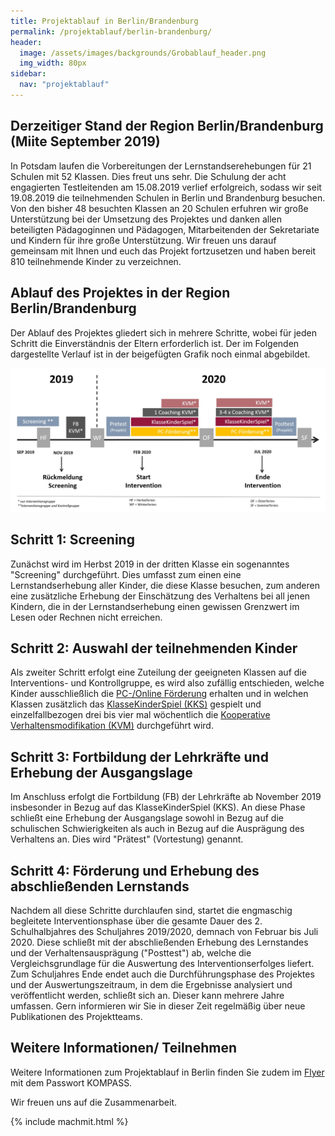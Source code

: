 ```yaml
---
title: Projektablauf in Berlin/Brandenburg
permalink: /projektablauf/berlin-brandenburg/
header:
  image: /assets/images/backgrounds/Grobablauf_header.png
  img_width: 80px
sidebar:
  nav: "projektablauf"
---
```

## Derzeitiger Stand der Region Berlin/Brandenburg (Miite September 2019)
In Potsdam laufen die Vorbereitungen der Lernstandserehebungen für 21 Schulen mit 52 Klassen. Dies freut uns sehr. Die Schulung der acht engagierten Testleitenden am 15.08.2019 verlief erfolgreich, sodass wir seit 19.08.2019 die teilnehmenden Schulen in Berlin und Brandenburg besuchen. Von den bisher 48 besuchten Klassen an 20 Schulen erfuhren wir große Unterstützung bei der Umsetzung des Projektes und danken allen beteiligten Pädagoginnen und Pädagogen, Mitarbeitenden der Sekretariate und Kindern für ihre große Unterstützung. Wir freuen uns darauf gemeinsam mit Ihnen und euch das Projekt fortzusetzen und haben bereit 810 teilnehmende Kinder zu verzeichnen.

## Ablauf des Projektes in der Region Berlin/Brandenburg
Der Ablauf des Projektes gliedert sich in mehrere Schritte, wobei für jeden Schritt die Einverständnis der Eltern erforderlich ist.
Der im Folgenden dargestellte Verlauf ist in der beigefügten Grafik noch einmal abgebildet.

![AblaufUP](/assets/images/AblaufUP.jpg) 
## Schritt 1: Screening
Zunächst wird im Herbst 2019 in der dritten Klasse ein sogenanntes "Screening" durchgeführt. Dies umfasst zum einen eine Lernstandserhebung aller Kinder, die diese Klasse besuchen, zum anderen eine zusätzliche Erhebung der Einschätzung des Verhaltens bei all jenen Kindern, die in der Lernstandserhebung einen gewissen Grenzwert im Lesen oder Rechnen nicht erreichen.

## Schritt 2: Auswahl der teilnehmenden Kinder
Als zweiter Schritt erfolgt eine Zuteilung der geeigneten Klassen auf die Interventions- und Kontrollgruppe, es wird also zufällig entschieden, welche Kinder ausschließlich die [PC-/Online Förderung](http://www.kompass-forschung.de/ueber-die-studie/interventionen/#ii-pc--online-gest%C3%BCtzte-f%C3%B6rderung-der-schulischen-schwierigkeiten) erhalten und in welchen Klassen zusätzlich das [KlasseKinderSpiel (KKS)](http://www.kompass-forschung.de/ueber-die-studie/interventionen/) gespielt und einzelfallbezogen drei bis vier mal wöchentlich die [Kooperative Verhaltensmodifikation (KVM)](http://www.kompass-forschung.de/ueber-die-studie/interventionen/) durchgeführt wird.

## Schritt 3: Fortbildung der Lehrkräfte und Erhebung der Ausgangslage
Im Anschluss erfolgt die Fortbildung (FB) der Lehrkräfte ab November 2019 insbesonder in Bezug auf das KlasseKinderSpiel (KKS). An diese Phase schließt eine Erhebung der Ausgangslage sowohl in Bezug auf die schulischen Schwierigkeiten als auch in Bezug auf die Ausprägung des Verhaltens an. Dies wird "Prätest" (Vortestung) genannt.

## Schritt 4: Förderung und Erhebung des abschließenden Lernstands
Nachdem all diese Schritte durchlaufen sind, startet die engmaschig begleitete Interventionsphase über die gesamte Dauer des 2. Schulhalbjahres des Schuljahres 2019/2020, demnach von Februar bis Juli 2020. 
Diese schließt mit der abschließenden Erhebung des Lernstandes und der Verhaltensausprägung ("Posttest") ab, welche die Vergleichsgrundlage für die Auswertung des Interventionserfolges liefert. 
Zum Schuljahres Ende endet auch die Durchführungsphase des Projektes und der Auswertungszeitraum, in dem die Ergebnisse analysiert und veröffentlicht werden, schließt sich an. Dieser kann mehrere Jahre umfassen. Gern informieren wir Sie in dieser Zeit regelmäßig über neue Publikationen des Projektteams.

## Weitere Informationen/ Teilnehmen
Weitere Informationen zum Projektablauf in Berlin finden Sie zudem im [Flyer](https://boxup.uni-potsdam.de/index.php/s/rzxzw2LPgvPoG6x) mit dem Passwort KOMPASS.

Wir freuen uns auf die Zusammenarbeit.

{% include machmit.html %}
